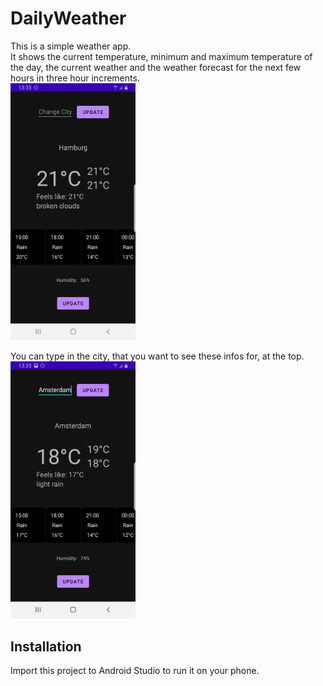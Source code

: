 # DailyWeather
This is a simple weather app.  
It shows the current temperature, minimum and maximum temperature of the day, the current weather and the weather forecast for the next few hours in three hour increments.  
<img src="/images/DailyWeather_main1.jpg" alt="drawing" width="200"/>  
  
You can type in the city, that you want to see these infos for, at the top.  
<img src="/images/DailyWeather_main2.jpg" alt="drawing" width="200"/>  



## Installation
Import this project to Android Studio to run it on your phone.

